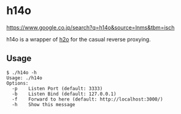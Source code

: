 # h14o

https://www.google.co.jp/search?q=h14o&source=lnms&tbm=isch

h14o is a wrapper of [h2o](h2o.examp1e.net) for the casual reverse proxying.

## Usage

```console
$ ./h14o -h
Usage: ./h14o
Options:
  -p    Listen Port (default: 3333)
  -b    Listen Bind (default: 127.0.0.1)
  -f    Forward to here (default: http://localhost:3000/)
  -h    Show this message
```
